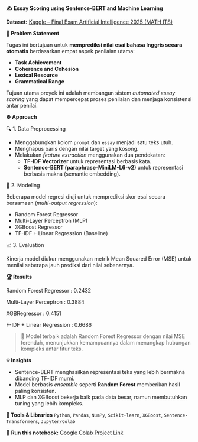 **✍️ Essay Scoring using Sentence-BERT and Machine Learning**

**Dataset:** [Kaggle – Final Exam Artificial Intelligence 2025 (MATH ITS)](https://www.kaggle.com/competitions/final-exam-artificial-intelligence-2025-math-its/data)  

**🎯 Problem Statement**

Tugas ini bertujuan untuk **memprediksi nilai esai bahasa Inggris secara otomatis** berdasarkan empat aspek penilaian utama:  
- **Task Achievement**  
- **Coherence and Cohesion**  
- **Lexical Resource**  
- **Grammatical Range**
  
Tujuan utama proyek ini adalah membangun sistem *automated essay scoring* yang dapat mempercepat proses penilaian dan menjaga konsistensi antar penilai.  

**⚙️ Approach**

🔍 1. Data Preprocessing  

- Menggabungkan kolom `prompt` dan `essay` menjadi satu teks utuh.  
- Menghapus baris dengan nilai target yang kosong.  
- Melakukan *feature extraction* menggunakan dua pendekatan:  
  - **TF-IDF Vectorizer** untuk representasi berbasis kata.  
  - **Sentence-BERT (paraphrase-MiniLM-L6-v2)** untuk representasi berbasis makna (semantic embedding).
    
🧠 2. Modeling

Beberapa model regresi diuji untuk memprediksi skor esai secara bersamaan (*multi-output regression*):  
- Random Forest Regressor 
- Multi-Layer Perceptron (MLP)
- XGBoost Regressor
- TF-IDF + Linear Regression (Baseline)
  
📈 3. Evaluation

Kinerja model diukur menggunakan metrik Mean Squared Error (MSE) untuk menilai seberapa jauh prediksi dari nilai sebenarnya.

**🏆 Results**

Random Forest Regressor : 0.2432 

 Multi-Layer Perceptron : 0.3884

XGBRegressor : 0.4151 

F-IDF + Linear Regression : 0.6686 
> 🔹 Model terbaik adalah Random Forest Regressor dengan nilai MSE terendah, menunjukkan kemampuannya dalam menangkap hubungan kompleks antar fitur teks.

**💡 Insights**
- Sentence-BERT menghasilkan representasi teks yang lebih bermakna dibanding TF-IDF murni.  
- Model berbasis *ensemble* seperti **Random Forest** memberikan hasil paling konsisten.  
- MLP dan XGBoost bekerja baik pada data besar, namun membutuhkan tuning yang lebih kompleks.  

**🧰 Tools & Libraries**
`Python`, `Pandas`, `NumPy`, `Scikit-learn`, `XGBoost`, `Sentence-Transformers`, `Jupyter/Colab`  

🔗 **Run this notebook:** [Google Colab Project Link](https://colab.research.google.com/drive/1Kjbf5ygkp_HoB_UvZbATieBBYUTn_mNJ?usp=sharing)
